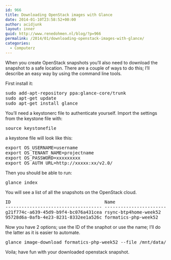 ```yaml
---
id: 966
title: Downloading OpenStack images with Glance
date: 2014-01-10T23:58:52+00:00
author: acidjunk
layout: inner
guid: http://www.renedohmen.nl/blog/?p=966
permalink: /2014/01/downloading-openstack-images-with-glance/
categories:
  - Computerz
---
```

When you create OpenStack snapshots you&#8217;ll also need to download the snapshot to a safe location. There are a couple of ways to do this; I&#8217;ll describe an easy way by using the command line tools.

First install it:

<pre>sudo add-apt-repository ppa:glance-core/trunk
sudo apt-get update
sudo apt-get install glance
</pre>

You&#8217;ll need a keystonerc file to authenticate yourself. Import the settings from the keystone file with:

<pre>source keystonefile
</pre>

a keystone file will look like this:

<pre>export OS_USERNAME=username
export OS_TENANT_NAME=projectname
export OS_PASSWORD=xxxxxxxxx
export OS_AUTH_URL=http://xxxxx:xx/v2.0/
</pre>

Then you should be able to run:

<pre>glance index
</pre>

You will see a list of all the snapshots on the OpenStack cloud.

<pre>ID                                   Name                           Disk Format          Container Format     Size          
------------------------------------ ------------------------------ -------------------- -------------------- --------------
g21f774c-a639-45d9-b9f4-bc076a431cea rsync-btp4home-week52          qcow2                bare                     5259657216
95728d6a-0afb-4e23-8231-8332ee1a526c formatics-php-week52           qcow2                bare                     3636461568
</pre>

Now you have 2 options; use the ID of the snaphot or use the name; I&#8217;ll do the latter as it is easier to automate.

<pre>glance image-download formatics-php-week52 --file /mnt/data/formatics-php-week52.img
</pre>

Voila; have fun with your downloaded openstack snapshot.